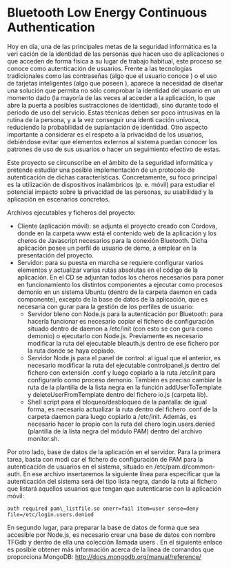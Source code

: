 ﻿Bluetooth Low Energy Continuous Authentication
===================


Hoy en día, una de las principales metas de la seguridad informática es la veri cación de la identidad de las personas que hacen uso de aplicaciones o que acceden de forma física a su lugar de trabajo habitual, este proceso se conoce como autenticación de usuarios. Frente a las tecnologías tradicionales como las contraseñas (algo que el usuario  conoce ) o el uso de tarjetas inteligentes (algo que  poseen ), aparece la necesidad de diseñar una solución que permita no sólo comprobar la identidad del usuario en un momento dado (la mayoría de las veces al acceder a la aplicación, lo que abre la puerta a posibles sustracciones de identidad), sino durante todo el periodo de uso del servicio. Estas técnicas deben ser poco intrusivas en la rutina de la persona, y a la vez conseguir una identi cación unívoca, reduciendo la probabilidad de suplantación de identidad. Otro aspecto importante a considerar es el respeto a la privacidad de los usuarios, debiéndose evitar que elementos externos al sistema puedan conocer los patrones de uso de sus usuarios o hacer un seguimiento efectivo de estas.

Este proyecto se circunscribe en el ámbito de la seguridad informática y pretende estudiar una posible implementación de un protocolo de autenticación de dichas características. Concretamente, su foco principal es la utilización de dispositivos inalámbricos (p. e. móvil) para estudiar el potencial impacto sobre la privacidad de las personas, su usabilidad y la aplicación en escenarios concretos.

Archivos ejecutables y  ficheros del proyecto:

 - Cliente (aplicación móvil): se adjunta el proyecto creado con Cordova, donde en la carpeta www está el contenido web de la aplicación y los  cheros de Javascript necesarios para la conexión Bluetooth. Dicha aplicación posee un perfil de usuario de demo, a emplear en la presentación del proyecto. 
 - Servidor: para su puesta en marcha se requiere configurar varios elementos y actualizar varias rutas absolutas en el código de la aplicación. En el CD se adjuntan todos los  cheros necesarios para poner en funcionamiento los distintos componentes a ejecutar como procesos demonio en un sistema Ubuntu (dentro de la carpeta  daemon en cada componente), excepto de la base de datos de la aplicación, que es necesaria con gurar para la gestión de los perfiles de usuario:
	 - Servidor bleno con Node.js para la autenticación por Bluetooth: para hacerla funcionar es necesario copiar el  fichero de configuración situado dentro de  daemon  a /etc/init (con esto se con gura como demonio) o ejecutarlo con Node.js. Previamente es necesario modificar la ruta del ejecutable  bleauth.js  dentro de ese  fichero por la ruta donde se haya copiado.
	 - Servidor Node.js para el panel de control: al igual que el anterior, es necesario modificar la ruta del ejecutable  controlpanel.js  dentro del  fichero con extensión .conf y luego copiarlo a la ruta /etc/init para configurarlo como proceso demonio. También es preciso cambiar la ruta de la plantilla de la lista negra en la función addUserToTemplate y deleteUserFromTemplate dentro del  fichero io.js (carpeta lib).
	 - Shell script para el bloqueo/desbloqueo de la pantalla: de igual forma, es necesario actualizar la ruta dentro del  fichero .conf de la carpeta  daemon  para luego copiarlo a /etc/init. Además, es necesario hacer lo propio con la ruta del  chero login.users.denied (plantilla de la lista negra del módulo PAM) dentro del archivo monitor.sh.

Por otro lado, base de datos de la aplicación en el servidor. Para la primera tarea, basta con modi car el fichero de configuración de PAM para la autenticación de usuarios en el sistema, situado en /etc/pam.d/common-auth. En ese archivo insertaremos la siguiente línea para especificar que la autenticación del sistema será del tipo lista negra, dando la ruta al fichero que listará aquellos usuarios que tengan que autenticarse con la aplicación móvil:

`auth required pam\_listfile.so onerr=fail item=user sense=deny file=/etc/login.users.denied`
    
En segundo lugar, para preparar la base de datos de forma que sea accesible por Node.js, es necesario crear una base de datos con nombre  TFGdb  y dentro de ella una colección llamada users . En el siguiente enlace es posible obtener más información acerca de la línea de comandos que proporciona MongoDB: http://docs.mongodb.org/manual/reference/